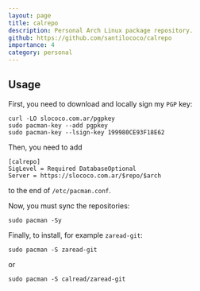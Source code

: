 ```yaml
---
layout: page
title: calrepo
description: Personal Arch Linux package repository.
github: https://github.com/santilococo/calrepo
importance: 4
category: personal
---
```


## Usage

First, you need to download and locally sign my `PGP` key:

```
curl -LO slococo.com.ar/pgpkey
sudo pacman-key --add pgpkey
sudo pacman-key --lsign-key 199980CE93F18E62
```

Then, you need to add

```
[calrepo]
SigLevel = Required DatabaseOptional
Server = https://slococo.com.ar/$repo/$arch
```

to the end of `/etc/pacman.conf`.

Now, you must sync the repositories:

```
sudo pacman -Sy
```

Finally, to install, for example `zaread-git`:

```
sudo pacman -S zaread-git
```

or

```
sudo pacman -S calread/zaread-git
```
